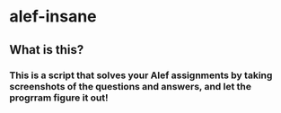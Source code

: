 # alef-insane

## What is this?

### This is a script that solves your Alef assignments by taking screenshots of the questions and answers, and let the progrram figure it out!
